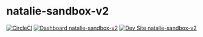 # natalie-sandbox-v2

[![CircleCI](https://circleci.com/gh/cainaru/natalie-sandbox-v2.svg?style=shield)](https://circleci.com/gh/cainaru/natalie-sandbox-v2)
[![Dashboard natalie-sandbox-v2](https://img.shields.io/badge/dashboard-natalie_sandbox_v2-yellow.svg)](https://dashboard.pantheon.io/sites/fa320bbb-ac8f-4d07-b7f0-9be001570db0#dev/code)
[![Dev Site natalie-sandbox-v2](https://img.shields.io/badge/site-natalie_sandbox_v2-blue.svg)](http://dev-natalie-sandbox-v2.pantheonsite.io/)